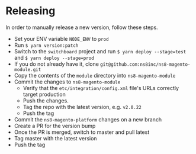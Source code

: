 # Releasing

In order to manually release a new version, follow these steps.

* Set your ENV variable `NODE_ENV` to `prod`
* Run `$ yarn version:patch`
* Switch to the `switchboard` project and run `$ yarn deploy --stage=test` and `$ yarn deploy --stage=prod`
* If you do not already have it, clone `git@github.com:ns8inc/ns8-magento-module.git`
* Copy the contents of the `module` directory into `ns8-magento-module`
* Commit the changes to `ns8-magento-module`
  * Verify that the `etc/integration/config.xml` file's URLs correctly target production
  * Push the changes.
  * Tag the repo with the latest version, e.g. `v2.0.22`
  * Push the tag
* Commit the `ns8-magento-platform` changes on a new branch
* Create a PR for the version bump
* Once the PR is merged, switch to master and pull latest
* Tag master with the latest version
* Push the tag
